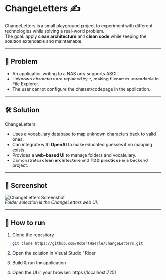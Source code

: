 # ChangeLetters ✍️

ChangeLetters is a small playground project to experiment with different technologies while solving a real-world problem.  
The goal: apply **clean architecture** and **clean code** while keeping the solution extendable and maintainable.

---

## 🎯 Problem

- An application writing to a NAS only supports ASCII.  
- Unknown characters are replaced by `?`, making filenames unreadable in File Explorer.  
- The user cannot configure the charset/codepage in the application.  

---

## 🛠 Solution

ChangeLetters:  
- Uses a vocabulary database to map unknown characters back to valid ones.  
- Can integrate with **OpenAI** to make educated guesses if no mapping exists.  
- Provides a **web-based UI** to manage folders and vocabulary.  
- Demonstrates **clean architecture** and **TDD practices** in a backend project.  

---

## 📸 Screenshot

![ChangeLetters Screenshot](docs/screenshot.png)  
*Folder selection in the ChangeLetters web UI.*

---

## 🚀 How to run

1. Clone the repository  
   ```bash
   git clone https://github.com/RobertHaerle/ChangeLetters.git
   
2. Open the solution in Visual Studio / Rider

3. Build & run the application

4. Open the UI in your browser:
   https://localhost:7251
